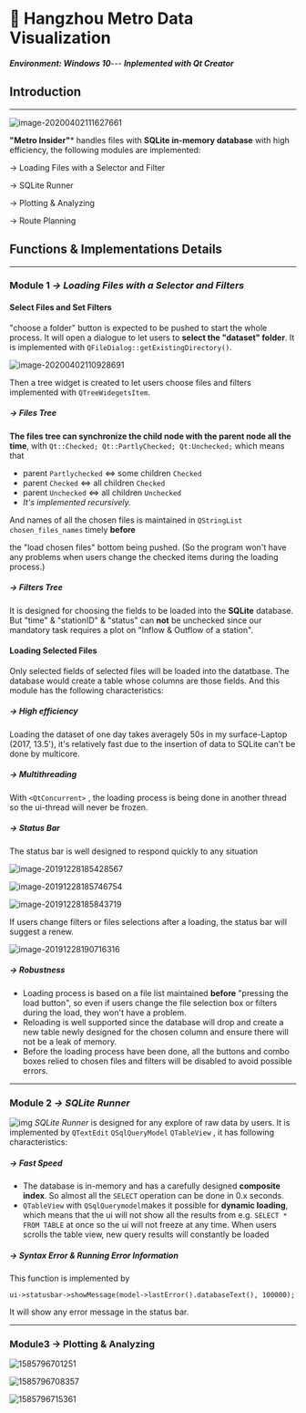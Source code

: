# 🚉 Hangzhou Metro Data Visualization
***Environment: Windows 10***---
***Inplemented with Qt Creator***

## Introduction

----

![image-20200402111627661](https://i.loli.net/2020/04/02/k6QAJ9nwyDP48jS.png)

**"Metro Insider"*** handles files with **SQLite in-memory database** with high efficiency,  the following modules are implemented:

-> Loading Files with a Selector and Filter

-> SQLite Runner

-> Plotting & Analyzing

-> Route Planning

## Functions & Implementations Details

----

### Module 1 *-> Loading Files with a Selector and Filters*

#### Select Files and Set Filters

"choose a folder" button is expected to be pushed to start the whole process. It will open a dialogue to let users to **select the "dataset" folder**. It is implemented with `QFileDialog::getExistingDirectory()`.

![image-20200402110928691](https://i.loli.net/2020/04/02/6DShV9b3yzJ7pgA.png)

Then a tree widget is created to let users choose files and filters implemented with `QTreeWidegetsItem`.

##### -> Files Tree

**The files tree can synchronize the child node with the parent node all the time**, with `Qt::Checked; Qt::PartlyChecked; Qt:Unchecked;` which means that 

- parent `Partlychecked` $\Leftrightarrow$ some children `Checked`
- parent `Checked`  $\Leftrightarrow$ all children `Checked `
- parent `Unchecked` $\Leftrightarrow$ all children `Unchecked`
- *It's implemented recursively.*

And names of all the chosen files is maintained in `QStringList chosen_files_names` timely **before**

the "load chosen files" bottom being pushed. (So the program won't have any problems when users change the checked items during the loading process.)

##### -> Filters Tree

It is designed for choosing the fields to be loaded into the **SQLite** database. But "time" & "stationID" & "status" can **not** be unchecked since our mandatory task requires a plot on "Inflow & Outflow of a station".

#### Loading Selected Files 

Only selected fields of selected files will be loaded into  the datatbase. The database would create a table whose columns are those fields. And this module has the following characteristics:

##### **-> High  efficiency**

Loading the dataset of one day takes averagely  50s in my surface-Laptop (2017, 13.5'), it's relatively fast due to the insertion of data to SQLite can't be done by multicore.

##### **-> Multithreading**

With `<QtConcurrent>` , the loading process is being done in another thread so the ui-thread will never be frozen.

##### **-> Status Bar**

The status bar is well designed to respond quickly to any situation

![image-20191228185428567](https://i.loli.net/2020/04/02/47sSipIzyUtXjOv.png)

![image-20191228185746754](https://i.loli.net/2020/04/02/WdPwh2aovfGTpRQ.png)

![image-20191228185843719](https://i.loli.net/2020/04/02/p5dFbqVU8ZDMlE1.png)

If users change filters or files selections after a loading, the status bar will suggest a renew.

![image-20191228190716316](https://i.loli.net/2020/04/02/s5VmPJHtchfRQei.png) 

##### **-> Robustness**

- Loading process is based on a file list maintained **before** "pressing the load button", so even if users change the file selection box or filters during the load, they won't have a problem.
- Reloading is well supported since the database will drop and create a new table newly designed for the chosen column and ensure there will not be a leak of memory.
- Before the loading process have been done, all the buttons and combo boxes relied to chosen files and filters will be disabled to avoid possible errors.

---

### Module 2 *-> SQLite Runner*

![img](https://i.loli.net/2020/04/02/QxjoAkR7mtwFVqT.png)
*SQLite Runner* is designed for any explore of raw data by users. It is implemented by `QTextEdit` `QSqlQueryModel` `QTableView` , it has following characteristics:

##### **-> Fast Speed**

- The database is in-memory and has a carefully designed **composite index**. So almost all the `SELECT` operation can be done in 0.x seconds.
- `QTableView` with `QSqlQuerymodel`makes it possible for **dynamic loading**, which means that the ui will not show all the results from e.g. `SELECT * FROM TABLE` at once so the ui will not freeze at any time. When users scrolls the table view, new query results will constantly be loaded

##### **-> Syntax Error & Running Error Information**

This function is implemented by 

`ui->statusbar->showMessage(model->lastError().databaseText(), 100000);`

It will show any error message in the status bar.

---

### Module3 -> Plotting & Analyzing

![1585796701251](https://i.loli.net/2020/04/02/oGhCH2MexNWLZKi.jpg)

![1585796708357](https://i.loli.net/2020/04/02/9GSg1oCmdzKtB3V.jpg)

![1585796715361](https://i.loli.net/2020/04/02/FYUP4sbg5cLKB8y.jpg)


